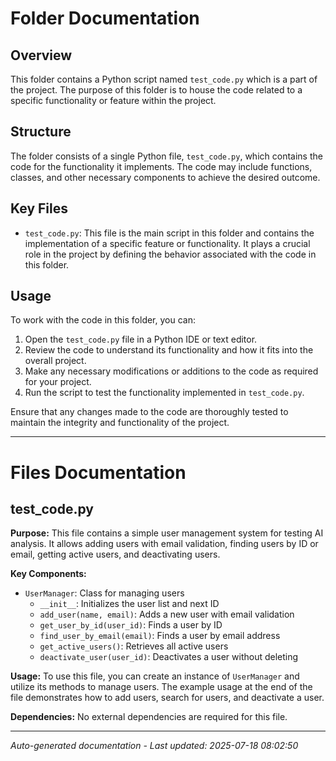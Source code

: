 # Folder Documentation

## Overview
This folder contains a Python script named `test_code.py` which is a part of the project. The purpose of this folder is to house the code related to a specific functionality or feature within the project.

## Structure
The folder consists of a single Python file, `test_code.py`, which contains the code for the functionality it implements. The code may include functions, classes, and other necessary components to achieve the desired outcome.

## Key Files
- `test_code.py`: This file is the main script in this folder and contains the implementation of a specific feature or functionality. It plays a crucial role in the project by defining the behavior associated with the code in this folder.

## Usage
To work with the code in this folder, you can:
1. Open the `test_code.py` file in a Python IDE or text editor.
2. Review the code to understand its functionality and how it fits into the overall project.
3. Make any necessary modifications or additions to the code as required for your project.
4. Run the script to test the functionality implemented in `test_code.py`.

Ensure that any changes made to the code are thoroughly tested to maintain the integrity and functionality of the project.

---

# Files Documentation

## test_code.py

**Purpose:** This file contains a simple user management system for testing AI analysis. It allows adding users with email validation, finding users by ID or email, getting active users, and deactivating users.

**Key Components:**
- `UserManager`: Class for managing users
  - `__init__`: Initializes the user list and next ID
  - `add_user(name, email)`: Adds a new user with email validation
  - `get_user_by_id(user_id)`: Finds a user by ID
  - `find_user_by_email(email)`: Finds a user by email address
  - `get_active_users()`: Retrieves all active users
  - `deactivate_user(user_id)`: Deactivates a user without deleting

**Usage:** To use this file, you can create an instance of `UserManager` and utilize its methods to manage users. The example usage at the end of the file demonstrates how to add users, search for users, and deactivate a user.

**Dependencies:** No external dependencies are required for this file.

---
*Auto-generated documentation - Last updated: 2025-07-18 08:02:50*

